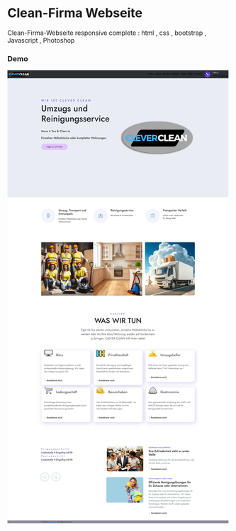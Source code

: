 # Clean-Firma Webseite
Clean-Firma-Webseite responsive complete : html , css , bootstrap , Javascript , Photoshop

### Demo
![project demo](Screenshot.png)
